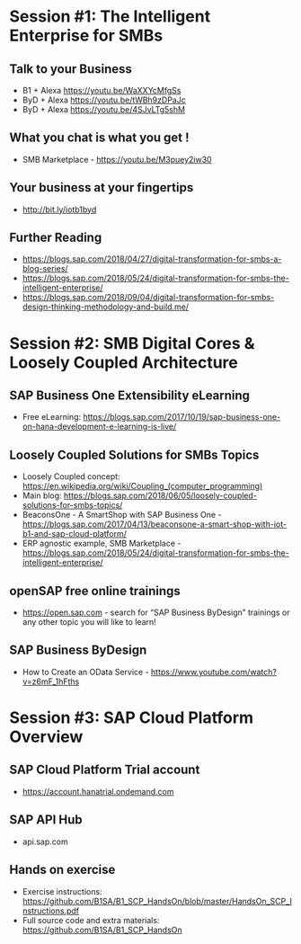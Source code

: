 # Session #1: The Intelligent Enterprise for SMBs

## Talk to your Business
* B1 + Alexa https://youtu.be/WaXXYcMfgSs
* ByD + Alexa https://youtu.be/tWBh9zDPaJc
* ByD + Alexa https://youtu.be/4SJvLTg5shM

## What you chat is what you get !
 * SMB Marketplace - https://youtu.be/M3puey2iw30

## Your business at your fingertips
* http://bit.ly/iotb1byd

## Further Reading

* https://blogs.sap.com/2018/04/27/digital-transformation-for-smbs-a-blog-series/
* https://blogs.sap.com/2018/05/24/digital-transformation-for-smbs-the-intelligent-enterprise/
* https://blogs.sap.com/2018/09/04/digital-transformation-for-smbs-design-thinking-methodology-and-build.me/

# Session #2: SMB Digital Cores & Loosely Coupled Architecture

## SAP Business One Extensibility eLearning
* Free eLearning: https://blogs.sap.com/2017/10/19/sap-business-one-on-hana-development-e-learning-is-live/

## Loosely Coupled Solutions for SMBs Topics
* Loosely Coupled concept: https://en.wikipedia.org/wiki/Coupling_(computer_programming)
* Main blog: https://blogs.sap.com/2018/06/05/loosely-coupled-solutions-for-smbs-topics/
* BeaconsOne - A SmartShop with SAP Business One - https://blogs.sap.com/2017/04/13/beaconsone-a-smart-shop-with-iot-b1-and-sap-cloud-platform/ 
* ERP agnostic example, SMB Marketplace  - https://blogs.sap.com/2018/05/24/digital-transformation-for-smbs-the-intelligent-enterprise/ 

## openSAP free online trainings 
* https://open.sap.com   - search for “SAP Business ByDesign” trainings or any other topic you will like to learn!

## SAP Business ByDesign
* How to Create an OData Service - https://www.youtube.com/watch?v=z6mF_1hFths

# Session #3: SAP Cloud Platform Overview

## SAP Cloud Platform Trial account
* https://account.hanatrial.ondemand.com

## SAP API Hub
* api.sap.com

## Hands on exercise
* Exercise instructions: https://github.com/B1SA/B1_SCP_HandsOn/blob/master/HandsOn_SCP_Instructions.pdf
* Full source code and extra materials: https://github.com/B1SA/B1_SCP_HandsOn


